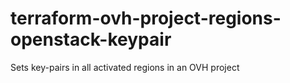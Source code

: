 # terraform-ovh-project-regions-openstack-keypair
Sets key-pairs in all activated regions in an OVH project
